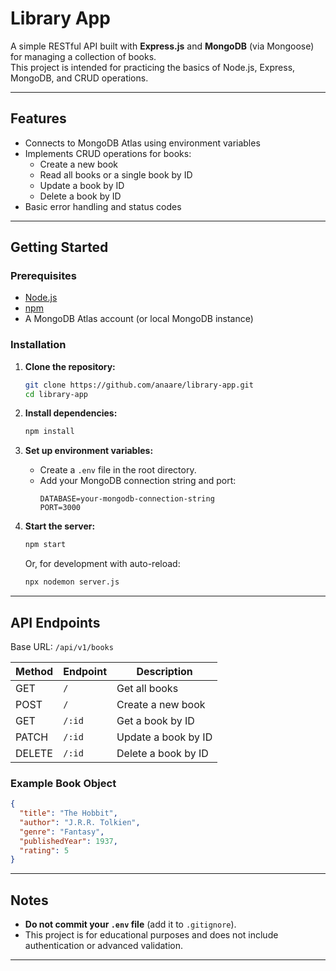 # Library App

A simple RESTful API built with **Express.js** and **MongoDB** (via Mongoose) for managing a collection of books.  
This project is intended for practicing the basics of Node.js, Express, MongoDB, and CRUD operations.

---

## Features

- Connects to MongoDB Atlas using environment variables
- Implements CRUD operations for books:
  - Create a new book
  - Read all books or a single book by ID
  - Update a book by ID
  - Delete a book by ID
- Basic error handling and status codes

---

## Getting Started

### Prerequisites

- [Node.js](https://nodejs.org/)
- [npm](https://www.npmjs.com/)
- A MongoDB Atlas account (or local MongoDB instance)

### Installation

1. **Clone the repository:**

   ```bash
   git clone https://github.com/anaare/library-app.git
   cd library-app
   ```

2. **Install dependencies:**

   ```bash
   npm install
   ```

3. **Set up environment variables:**

   - Create a `.env` file in the root directory.
   - Add your MongoDB connection string and port:
     ```
     DATABASE=your-mongodb-connection-string
     PORT=3000
     ```

4. **Start the server:**
   ```bash
   npm start
   ```
   Or, for development with auto-reload:
   ```bash
   npx nodemon server.js
   ```

---

## API Endpoints

Base URL: `/api/v1/books`

| Method | Endpoint | Description         |
| ------ | -------- | ------------------- |
| GET    | `/`      | Get all books       |
| POST   | `/`      | Create a new book   |
| GET    | `/:id`   | Get a book by ID    |
| PATCH  | `/:id`   | Update a book by ID |
| DELETE | `/:id`   | Delete a book by ID |

### Example Book Object

```json
{
  "title": "The Hobbit",
  "author": "J.R.R. Tolkien",
  "genre": "Fantasy",
  "publishedYear": 1937,
  "rating": 5
}
```

---

## Notes

- **Do not commit your `.env` file** (add it to `.gitignore`).
- This project is for educational purposes and does not include authentication or advanced validation.

---

